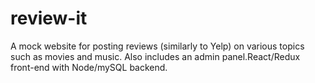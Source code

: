 # review-it
A mock website for posting reviews (similarly to Yelp) on various topics such as movies and music.  Also includes an admin panel.React/Redux front-end with Node/mySQL backend.
